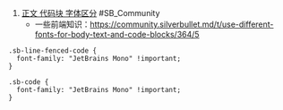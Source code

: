 
1. [正文 代码块 字体区分](https://community.silverbullet.md/t/use-different-fonts-for-body-text-and-code-blocks/364/2?u=chenzhu-xie) #SB_Community
   - 一些前端知识：https://community.silverbullet.md/t/use-different-fonts-for-body-text-and-code-blocks/364/5

```space-style
.sb-line-fenced-code {
  font-family: "JetBrains Mono" !important;
}

.sb-code {
  font-family: "JetBrains Mono" !important;
}
```
